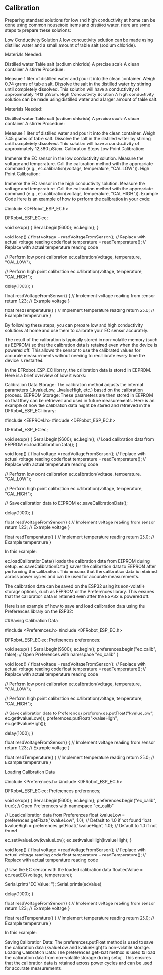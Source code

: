 ## Calibration

Preparing standard solutions for low and high conductivity at home can be done using common household items and distilled water. Here are some steps to prepare these solutions:

Low Conductivity Solution
A low conductivity solution can be made using distilled water and a small amount of table salt (sodium chloride).

Materials Needed:

Distilled water
Table salt (sodium chloride)
A precise scale
A clean container
A stirrer
Procedure:

Measure 1 liter of distilled water and pour it into the clean container.
Weigh 0.74 grams of table salt.
Dissolve the salt in the distilled water by stirring until completely dissolved.
This solution will have a conductivity of approximately 1413 µS/cm.
High Conductivity Solution
A high conductivity solution can be made using distilled water and a larger amount of table salt.

Materials Needed:

Distilled water
Table salt (sodium chloride)
A precise scale
A clean container
A stirrer
Procedure:

Measure 1 liter of distilled water and pour it into the clean container.
Weigh 7.45 grams of table salt.
Dissolve the salt in the distilled water by stirring until completely dissolved.
This solution will have a conductivity of approximately 12,880 µS/cm.
Calibration Steps
Low Point Calibration:

Immerse the EC sensor in the low conductivity solution.
Measure the voltage and temperature.
Call the calibration method with the appropriate command (e.g., ec.calibration(voltage, temperature, "CAL,LOW")).
High Point Calibration:

Immerse the EC sensor in the high conductivity solution.
Measure the voltage and temperature.
Call the calibration method with the appropriate command (e.g., ec.calibration(voltage, temperature, "CAL,HIGH")).
Example Code
Here is an example of how to perform the calibration in your code:


#include <DFRobot_ESP_EC.h>

DFRobot_ESP_EC ec;

void setup() {
  Serial.begin(9600);
  ec.begin();
}

void loop() {
  float voltage = readVoltageFromSensor(); // Replace with actual voltage reading code
  float temperature = readTemperature();   // Replace with actual temperature reading code

  // Perform low point calibration
  ec.calibration(voltage, temperature, "CAL,LOW");

  // Perform high point calibration
  ec.calibration(voltage, temperature, "CAL,HIGH");

  delay(1000);
}

float readVoltageFromSensor() {
  // Implement voltage reading from sensor
  return 1.23; // Example voltage
}

float readTemperature() {
  // Implement temperature reading
  return 25.0; // Example temperature
}

By following these steps, you can prepare low and high conductivity solutions at home and use them to calibrate your EC sensor accurately.

The result of the calibration is typically stored in non-volatile memory (such as EEPROM) so that the calibration data is retained even when the device is powered off. This allows the sensor to use the calibrated values for accurate measurements without needing to recalibrate every time the device is restarted.

In the DFRobot_ESP_EC library, the calibration data is stored in EEPROM. Here is a brief overview of how it works:

Calibration Data Storage: The calibration method adjusts the internal parameters (_kvalueLow, _kvalueHigh, etc.) based on the calibration process.
EEPROM Storage: These parameters are then stored in EEPROM so that they can be retrieved and used in future measurements.
Here is an example of how the calibration data might be stored and retrieved in the DFRobot_ESP_EC library:

#include <EEPROM.h>
#include <DFRobot_ESP_EC.h>

DFRobot_ESP_EC ec;

void setup() {
  Serial.begin(9600);
  ec.begin();
  // Load calibration data from EEPROM
  ec.loadCalibrationData();
}

void loop() {
  float voltage = readVoltageFromSensor(); // Replace with actual voltage reading code
  float temperature = readTemperature();   // Replace with actual temperature reading code

  // Perform low point calibration
  ec.calibration(voltage, temperature, "CAL,LOW");

  // Perform high point calibration
  ec.calibration(voltage, temperature, "CAL,HIGH");

  // Save calibration data to EEPROM
  ec.saveCalibrationData();

  delay(1000);
}

float readVoltageFromSensor() {
  // Implement voltage reading from sensor
  return 1.23; // Example voltage
}

float readTemperature() {
  // Implement temperature reading
  return 25.0; // Example temperature
}

In this example:

ec.loadCalibrationData() loads the calibration data from EEPROM during setup.
ec.saveCalibrationData() saves the calibration data to EEPROM after performing the calibration.
This ensures that the calibration data is retained across power cycles and can be used for accurate measurements.


The calibration data can be saved on the ESP32 using its non-volatile storage options, such as EEPROM or the Preferences library. This ensures that the calibration data is retained even after the ESP32 is powered off.

Here is an example of how to save and load calibration data using the Preferences library on the ESP32:

##Saving Calibration Data

#include <Preferences.h>
#include <DFRobot_ESP_EC.h>

DFRobot_ESP_EC ec;
Preferences preferences;

void setup() {
  Serial.begin(9600);
  ec.begin();
  preferences.begin("ec_calib", false); // Open Preferences with namespace "ec_calib"
}

void loop() {
  float voltage = readVoltageFromSensor(); // Replace with actual voltage reading code
  float temperature = readTemperature();   // Replace with actual temperature reading code

  // Perform low point calibration
  ec.calibration(voltage, temperature, "CAL,LOW");

  // Perform high point calibration
  ec.calibration(voltage, temperature, "CAL,HIGH");

  // Save calibration data to Preferences
  preferences.putFloat("kvalueLow", ec.getKvalueLow());
  preferences.putFloat("kvalueHigh", ec.getKvalueHigh());

  delay(1000);
}

float readVoltageFromSensor() {
  // Implement voltage reading from sensor
  return 1.23; // Example voltage
}

float readTemperature() {
  // Implement temperature reading
  return 25.0; // Example temperature
}

Loading Calibration Data

#include <Preferences.h>
#include <DFRobot_ESP_EC.h>

DFRobot_ESP_EC ec;
Preferences preferences;

void setup() {
  Serial.begin(9600);
  ec.begin();
  preferences.begin("ec_calib", true); // Open Preferences with namespace "ec_calib"

  // Load calibration data from Preferences
  float kvalueLow = preferences.getFloat("kvalueLow", 1.0); // Default to 1.0 if not found
  float kvalueHigh = preferences.getFloat("kvalueHigh", 1.0); // Default to 1.0 if not found

  ec.setKvalueLow(kvalueLow);
  ec.setKvalueHigh(kvalueHigh);
}

void loop() {
  float voltage = readVoltageFromSensor(); // Replace with actual voltage reading code
  float temperature = readTemperature();   // Replace with actual temperature reading code

  // Use the EC sensor with the loaded calibration data
  float ecValue = ec.readEC(voltage, temperature);


  Serial.print("EC Value: ");
  Serial.println(ecValue);

  delay(1000);
}

float readVoltageFromSensor() {
  // Implement voltage reading from sensor
  return 1.23; // Example voltage
}

float readTemperature() {
  // Implement temperature reading
  return 25.0; // Example temperature
}

In this example:

Saving Calibration Data: The preferences.putFloat method is used to save the calibration data (kvalueLow and kvalueHigh) to non-volatile storage.
Loading Calibration Data: The preferences.getFloat method is used to load the calibration data from non-volatile storage during setup.
This ensures that the calibration data is retained across power cycles and can be used for accurate measurements.